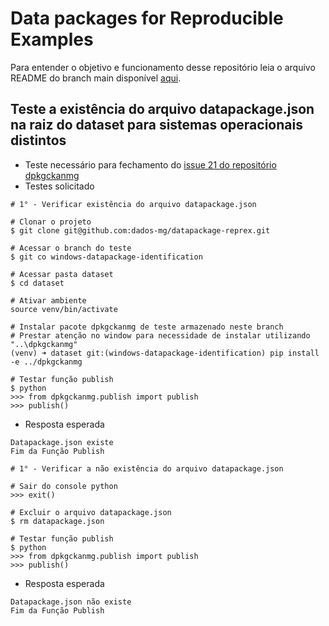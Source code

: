 # Data packages for Reproducible Examples

Para entender o objetivo e funcionamento desse repositório leia o arquivo README do branch main disponível [aqui](https://github.com/dados-mg/datapackage-reprex/blob/main/README.md).

## Teste a existência do arquivo datapackage.json na raiz do dataset para sistemas operacionais distintos

- Teste necessário para fechamento do [issue 21 do repositório dpkgckanmg](https://github.com/dados-mg/dpkgckanmg/issues/21)
- Testes solicitado
```
# 1° - Verificar existência do arquivo datapackage.json

# Clonar o projeto
$ git clone git@github.com:dados-mg/datapackage-reprex.git

# Acessar o branch do teste
$ git co windows-datapackage-identification

# Acessar pasta dataset
$ cd dataset

# Ativar ambiente
source venv/bin/activate

# Instalar pacote dpkgckanmg de teste armazenado neste branch
# Prestar atenção no window para necessidade de instalar utilizando "..\dpkgckanmg"
(venv) ➜ dataset git:(windows-datapackage-identification) pip install -e ../dpkgckanmg

# Testar função publish
$ python
>>> from dpkgckanmg.publish import publish
>>> publish()
```

- Resposta esperada
```
Datapackage.json existe
Fim da Função Publish
```

```
# 1° - Verificar a não existência do arquivo datapackage.json

# Sair do console python
>>> exit()

# Excluir o arquivo datapackage.json
$ rm datapackage.json

# Testar função publish
$ python
>>> from dpkgckanmg.publish import publish
>>> publish()
```

- Resposta esperada
```
Datapackage.json não existe
Fim da Função Publish
```
